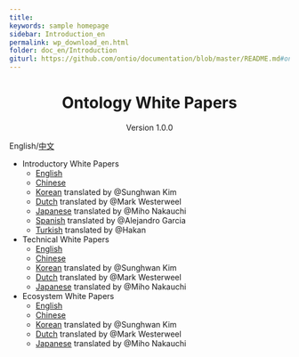 ```yaml
---
title: 
keywords: sample homepage
sidebar: Introduction_en
permalink: wp_download_en.html
folder: doc_en/Introduction
giturl: https://github.com/ontio/documentation/blob/master/README.md#ontology-documents-and-resources
---
```


<h1 align="center">Ontology White Papers</h1>
<p align="center" class="version">Version 1.0.0 </p>

English/[中文](./wp_download_zh.html)

- Introductory White Papers
    - [English](https://ont.io/wp/Ontology-Introductory-White-Paper-EN.pdf)
    - [Chinese](https://ont.io/wp/Ontology-Introductory-White-Paper-ZH.pdf)
    - [Korean](https://ont.io/wp/Ontology-Introductory-White-Paper-KR.pdf) translated by @Sunghwan Kim
    - [Dutch](https://github.com/ontio/documentation/blob/master/nl-NL/Introductory%20White%20Paper%20-%20Dutch%20V1.pdf) translated by @Mark Westerweel
    - [Japanese](https://github.com/ontio/documentation/blob/master/jp_JP/Ontology%20Introductory%20White%20Paper%20JP.pdf) translated by @Miho Nakauchi
    - [Spanish](https://github.com/ontio/documentation/blob/master/es-ES/Introductory%20White%20Paper%20-%20Spanish.pdf) translated by @Alejandro Garcia
    - [Turkish](https://github.com/ontio/documentation/blob/master/tr_TR/Introductory%20White%20Paper%20-%20Turkish.pdf) translated by @Hakan
- Technical White Papers
    - [English](https://github.com/ontio/Documentation/blob/master/Ontology-technology-white-paper-EN.pdf)
    - [Chinese](https://ont.io/wp/Ontology-technology-white-paper-ZH.pdf)
    - [Korean](https://ont.io/wp/Ontology-technology-white-paper-KR.pdf) translated by @Sunghwan Kim
    - [Dutch](https://github.com/ontio/documentation/blob/master/nl-NL/Technology%20White%20Paper%20-%20Dutch%20V1.pdf) translated by @Mark Westerweel
    - [Japanese](https://github.com/ontio/documentation/blob/master/jp_JP/Ontology%20Technology%20White%20Paper%20JP.pdf) translated by @Miho Nakauchi
- Ecosystem White Papers
    - [English](https://ont.io/wp/Ontology-Ecosystem-White-Paper-EN.pdf)
    - [Chinese](https://ont.io/wp/Ontology-Ecosystem-White-Paper-ZH.pdf)
    - [Korean](https://ont.io/wp/Ontology-Ecosystem-White-Paper-KR.pdf) translated by @Sunghwan Kim
    - [Dutch](https://github.com/ontio/documentation/blob/master/nl-NL/Ecosystem%20White%20Paper%20-%20Dutch%20V1.pdf) translated by @Mark Westerweel
    - [Japanese](https://github.com/ontio/documentation/blob/master/jp_JP/Ontology%20Ecosystem%20White%20Paper-JP.pdf) translated by @Miho Nakauchi